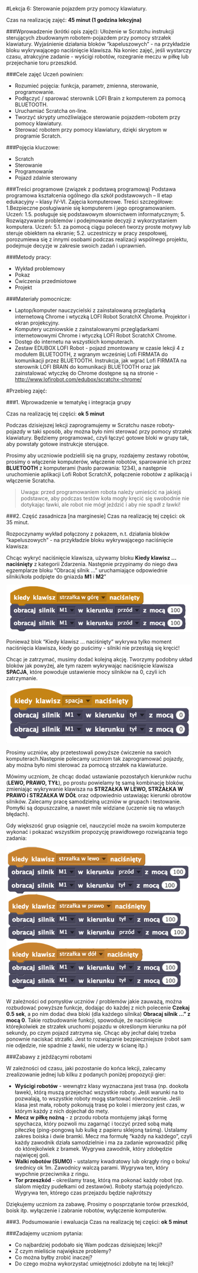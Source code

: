 #Lekcja 6: Sterowanie pojazdem przy pomocy klawiatury.

Czas na realizację zajęć: **45 minut (1 godzina lekcyjna)**
  
###Wprowadzenie (krótki opis zajęć):
Ułożenie w Scratchu instrukcji sterujących zbudowanym robotem-pojazdem przy pomocy strzałek klawiatury. Wyjaśnienie działania bloków “kapeluszowych” - na przykładzie bloku wykrywającego naciśnięcie klawisza. Na koniec zajęć, jeśli wystarczy czasu, atrakcyjne zadanie - wyścigi robotów, rozegranie meczu w piłkę lub przejechanie toru przeszkód.
  
###Cele zajęć
Uczeń powinien:
- Rozumieć pojęcia: funkcja, parametr, zmienna, sterowanie, programowanie.
- Podłączyć / sparować sterownik LOFI Brain z komputerem za pomocą BLUETOOTH.
- Uruchamiać Scratcha on-line.
- Tworzyć skrypty umożliwiające sterowanie pojazdem-robotem przy pomocy klawiatury.
- Sterować robotem przy pomocy klawiatury, dzięki skryptom w programie Scratch.

###Pojęcia kluczowe:
- Scratch
- Sterowanie
- Programowanie
- Pojazd zdalnie sterowany


###Treści programowe (związek z podstawą programową)
Podstawa programowa kształcenia ogólnego dla szkół podstawowych – II etap edukacyjny – klasy IV-VI. Zajęcia komputerowe. Treści szczegółowe:
1.Bezpieczne posługiwanie się komputerem i jego oprogramowaniem. Uczeń:
1.5. posługuje się podstawowym słownictwem informatycznym;
5. Rozwiązywanie problemów i podejmowanie decyzji z wykorzystaniem komputera.
Uczeń:
	5.1. za pomocą ciągu poleceń tworzy proste motywy lub steruje obiektem na ekranie;
	5.2. uczestniczy w pracy zespołowej, porozumiewa się z innymi osobami podczas
realizacji wspólnego projektu, podejmuje decyzje w zakresie swoich zadań i
uprawnień.


###Metody pracy:
- Wykład problemowy
- Pokaz
- Ćwiczenia przedmiotowe
- Projekt


###Materiały pomocnicze:
- Laptop/komputer nauczycielski z zainstalowaną przeglądarką internetową Chrome i wtyczką LOFI Robot ScratchX Chrome. 
Projektor i ekran projekcyjny.
- Komputery uczniowskie z zainstalowanymi przeglądarkami internetowowymi Chrome  i wtyczką LOFI Robot ScratchX Chrome. 
- Dostęp do internetu na wszystkich komputerach.
- Zestaw EDUBOX LOFI Robot - pojazd zmontowany w czasie lekcji 4 z modułem BLUETOOTH, z wgranym wcześniej Lofi FIRMATA do komunikacji przez BLUETOOTH. Instrukcja, jak wgrać Lofi FIRMATA na sterownik LOFI BRAIN do komunikacji BLUETOOTH oraz jak zainstalować wtyczkę do Chrome dostępne są na stronie  - http://www.lofirobot.com/edubox/scratchx-chrome/




#Przebieg zajęć:
 
###1. Wprowadzenie w tematykę i integracja grupy              

Czas na realizację tej części: **ok 5 minut**

Podczas dzisiejszej lekcji zaprogramujemy w Scratchu nasze roboty-pojazdy w taki sposób, aby można było nimi sterować przy pomocy strzałek klawiatury. Będziemy programować, czyli łączyć gotowe bloki w grupy tak, aby powstały gotowe instrukcje sterujące.

Prosimy aby uczniowie podzielili się na grupy, rozdajemy zestawy robotów, prosimy o włączenie komputerów, włączenie robotów, sparowanie ich przez **BLUETOOTH** z komputerami (hasło parowania: 1234), a następnie uruchomienie aplikacji Lofi Robot ScratchX, połączenie robotów z aplikacją i włączenie Scratcha. 


> Uwaga: przed programowaniem robota należy umieścić na jakiejś podstawce, aby podczas testów koła mogły kręcić się swobodnie nie dotykając ławki, ale robot nie mógł jeździć i aby nie spadł z ławki!


 
 
###2. Część zasadnicza
[na marginesie] Czas na realizację tej części: ok 35 minut.

Rozpoczynamy wykład połączony z pokazem, n.t. działania bloków “kapeluszowych” - na przykładzie bloku wykrywającego naciśnięcie klawisza:


Chcąc wykryć naciśnięcie klawisza, używamy bloku **Kiedy klawisz … naciśnięty** z kategorii Zdarzenia. Następnie przypinamy do niego dwa egzemplarze bloku “Obracaj silnik …” uruchamiające odpowiednie silniki/koła podpięte do gniazda **M1** i **M2**”

![](klawiatura_gora.png)

Ponieważ blok “Kiedy klawisz … naciśnięty” wykrywa tylko moment naciśnięcia klawisza, kiedy go puścimy - silniki nie przestają się kręcić! 

Chcąc je zatrzymać, musimy dodać kolejną akcję. Tworzymy podobny układ bloków jak powyżej, ale tym razem wykrywając naciśnięcie klawisza **SPACJA**, które powoduje ustawienie mocy silników na 0, czyli ich zatrzymanie.

![](klawiatura_stop.png)

Prosimy uczniów, aby przetestowali powyższe ćwiczenie na swoich komputerach.Następnie polecamy uczniom tak zaprogramować pojazdy, aby można było nimi sterować za pomocą strzałek na klawiaturze. 

Mówimy uczniom, że chcąc dodać ustawianie pozostałych kierunków ruchu (**LEWO, PRAWO, TYŁ**), po prostu powielamy tę samą kombinację bloków, zmieniając wykrywanie klawisza na **STRZAŁKA W LEWO, STRZAŁKA W PRAWO i STRZAŁKA W DÓŁ** oraz odpowiednio ustawiając kierunki obrotów silników. Zalecamy pracę samodzielną uczniów w grupach i testowanie. Pomyłki są dopuszczalne, a nawet mile widziane (uczenie się na własych błędach).

Gdy większość grup osiągnie cel, nauczyciel może na swoim komputerze wykonać i pokazać wszystkim propozycję prawidłowego rozwiązania tego zadania:

![](klawiatura_lewo_prawo_dol.png)

W zależności od pomysłów uczniów / problemów jakie zauważą, można rozbudować powyższe funkcje, dodając do każdej z nich polecenie **Czekaj 0.5 sek**, a po nim dodać dwa bloki (dla każdego silnika) **Obracaj silnik …” z mocą 0**. Takie rozbudowanie funkcji, spowoduje, że naciśnięcie którejkolwiek ze strzałek uruchomi pojazdu w określonym kierunku na pół sekundy, po czym pojazd zatrzyma się. Chcąc aby jechał dalej trzeba ponownie naciskać strzałki. Jest to rozwiązanie bezpieczniejsze (robot sam nie odjedzie, nie spadnie z ławki, nie uderzy w ścianę itp.)

###Zabawy z jeżdźącymi robotami

W zależności od czasu, jaki pozostanie do końca lekcji, zalecamy zrealizowanie jednej lub kilku z podanych poniżej propozycji gier:
- **Wyścigi robotów** - wewnątrz klasy wyznaczana jest trasa (np. dookoła ławek), którą muszą przejechać wszystkie roboty. Jeśłi warunki na to pozwalają, to wszystkie roboty mogą startować równocześnie. Jeśli klasa jest mała, roboty pokonują trasę po kolei i mierzony jest czas, w którym każdy z nich dojechał do mety.
- **Mecz w piłkę nożną** - z przodu robota montujemy jakąś formę spychacza, który pozwoli mu zagarnąć i toczyć przed sobą małą piłeczkę (ping-pongową lub kulkę z papieru sklejoną taśmą). Ustalamy zakres boiska i dwie bramki. Mecz ma formułę “każdy na każdego”, czyli każdy zawodnik działa samodzielnie i ma za zadanie wprowadzić piłkę do którejkolwiek z bramek. Wygrywa zawodnik, który zdobędzie najwięcej goli.
- **Walki robotów (SUMO)** -  ustalamy kwadratowy lub okrągły ring o boku/średnicy ok 1m. Zawodnicy walczą parami. Wygrywa ten, który wypchnie przeciwnika z ringu.
- **Tor przeszkód** - określamy trasę, którą ma pokonać każdy robot (np. slalom między pudełkami od zestawów). Roboty startują pojedyńczo. Wygrywa ten, którego czas przejazdu będzie najkrótszy
 
Dziękujemy uczniom za zabawę. Prosimy o posprzątanie torów przeszkód, boisk itp. wyłączenie i zabranie robotów, wyłączenie komputerów. 

###3. Podsumowanie i ewaluacja
Czas na realizację tej części: **ok 5 minut**

###Zadajemy uczniom pytania:
- Co najbardziej podobało się Wam podczas dzisiejszej lekcji?
- Z czym mieliście największe problemy?
- Co można byłby zrobić inaczej?
- Do czego można wykorzystać umiejętności zdobyte na tej lekcji?

